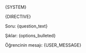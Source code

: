 {SYSTEM}

{DIRECTIVE}

Soru:
{question_text}

Şıklar:
{options_bulleted}

Öğrencinin mesajı: {USER_MESSAGE}
